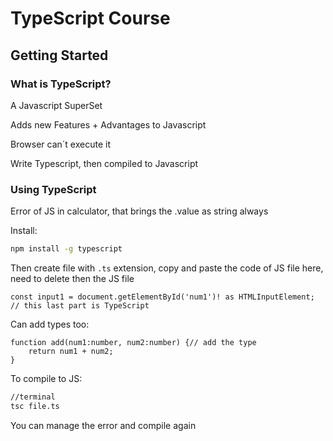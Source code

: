 
# TypeScript Course

## Getting Started

### What is TypeScript?

A Javascript SuperSet

Adds new Features + Advantages to Javascript

Browser can´t execute it

Write Typescript, then compiled to Javascript

### Using TypeScript

Error of JS in calculator, that brings the .value as string always

Install:
````bash
npm install -g typescript
````

Then create file with `.ts` extension, copy and paste the code of JS file here, need to delete then the JS file

````TS
const input1 = document.getElementById('num1')! as HTMLInputElement; // this last part is TypeScript
````
Can add types too:
````TS
function add(num1:number, num2:number) {// add the type
	return num1 + num2;
}
````

To compile to JS:

````bash
//terminal
tsc file.ts
````
You can manage the error and compile again
<!--stackedit_data:
eyJoaXN0b3J5IjpbMTk2MDM2NzAxLDE4MTI0MzExNjAsLTE4Nz
E2Nzg2MjUsMTY2MzM3MDAzNCwtMTU0NDkzMzE3NSwtMTU5NjM1
NjMwMCwyMDQwMjk3NjIyXX0=
-->